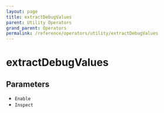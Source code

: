 ```yaml
---
layout: page
title: extractDebugValues
parent: Utility Operators
grand_parent: Operators
permalink: /reference/operators/utility/extractDebugValues
---
```


# extractDebugValues

## Parameters

* `Enable`
* `Inspect`
